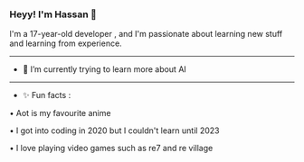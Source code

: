 ### Heyy! I'm Hassan 👋
I'm a 17-year-old developer , and I'm passionate about learning new stuff and learning from experience.
_________________________________________________________
- 🌱 I’m currently trying to learn more about AI
_________________________________________________________
-  ✨ Fun facts :

•	Aot is my favourite anime

•	I got into coding in 2020 but I couldn't learn until 2023

• I love playing video games such as re7 and re village 
